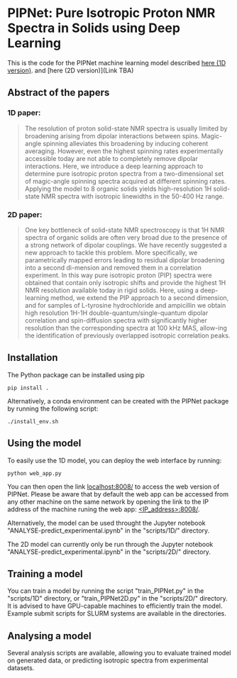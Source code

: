 # PIPNet: Pure Isotropic Proton NMR Spectra in Solids using Deep Learning

This is the code for the PIPNet machine learning model described [here (1D version)](https://doi.org/10.1002/anie.202216607). and [here (2D version)](Link TBA)

## Abstract of the papers

### 1D paper:

>The resolution of proton solid-state NMR spectra is usually limited by broadening arising from dipolar interactions between spins. Magic-angle spinning alleviates this broadening by inducing coherent averaging. However, even the highest spinning rates experimentally accessible today are not able to completely remove dipolar interactions. Here, we introduce a deep learning approach to determine pure isotropic proton spectra from a two-dimensional set of magic-angle spinning spectra acquired at different spinning rates. Applying the model to 8 organic solids yields high-resolution 1H solid-state NMR spectra with isotropic linewidths in the 50-400 Hz range.

### 2D paper:

>One key bottleneck of solid-state NMR spectroscopy is that 1H NMR spectra of organic solids are often very broad due to the presence of a strong network of dipolar couplings. We have recently suggested a new approach to tackle this problem. More specifically, we parametrically mapped errors leading to residual dipolar broadening into a second di-mension and removed them in a correlation experiment. In this way pure isotropic proton (PIP) spectra were obtained that contain only isotropic shifts and provide the highest 1H NMR resolution available today in rigid solids. Here, using a deep-learning method, we extend the PIP approach to a second dimension, and for samples of L-tyrosine hydrochloride and ampicillin we obtain high resolution 1H-1H double-quantum/single-quantum dipolar correlation and spin-diffusion spectra with significantly higher resolution than the corresponding spectra at 100 kHz MAS, allow-ing the identification of previously overlapped isotropic correlation peaks.

## Installation

The Python package can be installed using pip

    pip install .

Alternatively, a conda environment can be created with the PIPNet package by running the following script:

    ./install_env.sh

## Using the model

To easily use the 1D model, you can deploy the web interface by running:

    python web_app.py

You can then open the link [localhost:8008/](http://localhost:8008/) to access the web version of PIPNet. Please be aware that by default the web app can be accessed from any other machine on the same network by opening the link to the IP address of the machine runing the web app: [<IP_address>:8008/](https://www.youtube.com/watch?v=dQw4w9WgXcQ).

Alternatively, the model can be used throught the Jupyter notebook "ANALYSE-predict_experimental.ipynb" in the "scripts/1D/" directory.

The 2D model can currently only be run through the Jupyter notebook "ANALYSE-predict_experimental.ipynb" in the "scripts/2D/" directory.

## Training a model

You can train a model by running the script "train_PIPNet.py" in the "scripts/1D" directory, or "train_PIPNet2D.py" in the "scripts/2D/" directory. It is advised to have GPU-capable machines to efficiently train the model. Example submit scripts for SLURM systems are available in the directories.

## Analysing a model

Several analysis scripts are available, allowing you to evaluate trained model on generated data, or predicting isotropic spectra from experimental datasets.